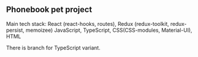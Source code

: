## Phonebook pet project 
Main tech stack: React (react-hooks, routes), Redux (redux-toolkit, redux-persist, memoizee) JavaScript, TypeScript, CSS(CSS-modules, Material-UI), HTML

There is branch for TypeScript variant.


